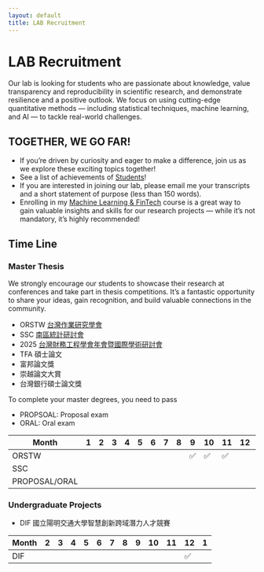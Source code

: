 ```yaml
---
layout: default
title: LAB Recruitment
---
```



# LAB Recruitment

Our lab is looking for students who are passionate about knowledge, value transparency and reproducibility in scientific research, and demonstrate resilience and a positive outlook. We focus on using cutting-edge quantitative methods — including statistical techniques, machine learning, and AI — to tackle real-world challenges.

## TOGETHER, WE GO FAR!

- If you’re driven by curiosity and eager to make a difference, join us as we explore these exciting topics together! 
- See a list of achievements of [Students](https://venteng.github.io/LAB_Recruitment/Students.html)! 
- If you are interested in joining our lab, please email me your transcripts and a short statement of purpose (less than 150 words).
- Enrolling in my [Machine Learning & FinTech](https://github.com/HWTeng-Teaching/202409-ML-FinTech) course is a great way to gain valuable insights and skills for our research projects — while it’s not mandatory, it’s highly recommended!

<!-- - Provide me your information through [Google Forms](https://forms.gle/UQSsDkt4Csvg9UU59). --->

## Time Line 

### Master Thesis

We strongly encourage our students to showcase their research at conferences and take part in thesis competitions. It’s a fantastic opportunity to share your ideas, gain recognition, and build valuable connections in the community.
- ORSTW [台灣作業研究學會](http://www.orstw.org.tw)
- SSC [南區統計研討會](https://www-math.nsysu.edu.tw/conference/stsc33/)
- 2025 [台灣財務工程學會年會暨國際學術研討會](https://deptfin.ccu.edu.tw/p/412-1118-3680.php?Lang=zh-tw)
- TFA 碩士論文
- 富邦論文獎
- 崇越論文大賞
- 台灣銀行碩士論文獎

To complete your master degrees, you need to pass
- PROPSOAL: Proposal exam
- ORAL: Oral exam

|Month| 1  |  2  |  3  | 4  |  5 |  6  |  7  |  8  |  9  |  10 |  11 |  12 |  1  |  2 |  3  |  4  |  5  |  6  | 
|--------|--------|--------|--------|--------|--------|--------|--------|--------|--------|--------|--------|------------|------------|------------|------------|------------|------------|------------|
| ORSTW  |        |        |        |        |        |        |        | | ✅  | ✅  | ✅  |        |    |            |            |      |      | |
| SSC  |        |        |        |        |        |        |        |   |   |   |        |    |            |         |   | ✅      | ✅       |✅  
| PROPOSAL/ORAL  |        |        |        |        |        |        |        |   |   |   |        || ✅   |            |            |         |       ✅ |  

### Undergraduate Projects

- DIF 國立陽明交通大學智慧創新跨域潛力人才競賽

|Month|   2  |  3  | 4  |  5 |  6  |  7  |  8  |  9  |  10 |  11 |  12 |  1  | 
|--------|--------|--------|--------|--------|--------|--------|--------|--------|--------|--------|--------|------------|
| DIF  |        |        |        |        |        |        |        | |   |  | ✅  |  |   




